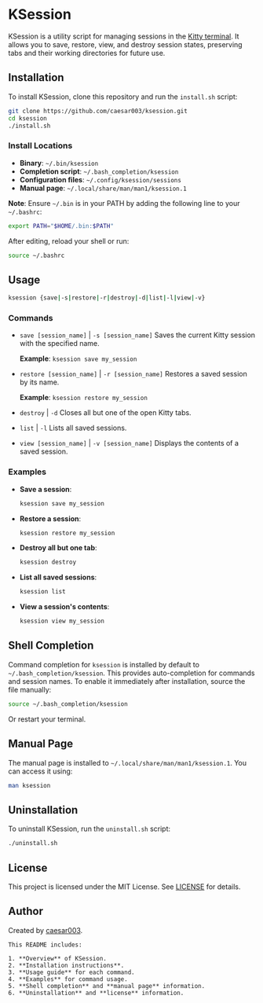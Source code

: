 # KSession

KSession is a utility script for managing sessions in the [Kitty terminal](https://sw.kovidgoyal.net/kitty/). It allows you to save, restore, view, and destroy session states, preserving tabs and their working directories for future use.

## Installation

To install KSession, clone this repository and run the `install.sh` script:


```bash
git clone https://github.com/caesar003/ksession.git
cd ksession
./install.sh
```

### Install Locations

-   **Binary**: `~/.bin/ksession`
-   **Completion script**: `~/.bash_completion/ksession`
-   **Configuration files**: `~/.config/ksession/sessions`
-   **Manual page**: `~/.local/share/man/man1/ksession.1`

**Note**: Ensure `~/.bin` is in your PATH by adding the following line to your `~/.bashrc`:

```bash
export PATH="$HOME/.bin:$PATH"
```

After editing, reload your shell or run:

```bash
source ~/.bashrc
```

## Usage

```bash
ksession {save|-s|restore|-r|destroy|-d|list|-l|view|-v}
```

### Commands

-   `save [session_name]` | `-s [session_name]`
    Saves the current Kitty session with the specified name.

    **Example**: `ksession save my_session`

-   `restore [session_name]` | `-r [session_name]`
    Restores a saved session by its name.

    **Example**: `ksession restore my_session`

-   `destroy` | `-d`
    Closes all but one of the open Kitty tabs.

-   `list` | `-l`
    Lists all saved sessions.

-   `view [session_name]` | `-v [session_name]`
    Displays the contents of a saved session.

### Examples

-   **Save a session**:
    ```bash
    ksession save my_session
    ```
-   **Restore a session**:

    ```bash
    ksession restore my_session
    ```

-   **Destroy all but one tab**:

    ```bash
    ksession destroy
    ```

-   **List all saved sessions**:

    ```bash
    ksession list
    ```

-   **View a session's contents**:
    ```bash
    ksession view my_session
    ```

## Shell Completion

Command completion for `ksession` is installed by default to `~/.bash_completion/ksession`. This provides auto-completion for commands and session names. To enable it immediately after installation, source the file manually:

```bash
source ~/.bash_completion/ksession
```

Or restart your terminal.

## Manual Page

The manual page is installed to `~/.local/share/man/man1/ksession.1`. You can access it using:

```bash
man ksession
```

## Uninstallation

To uninstall KSession, run the `uninstall.sh` script:

```bash
./uninstall.sh
```

## License

This project is licensed under the MIT License. See [LICENSE](LICENSE) for details.

## Author

Created by [caesar003](https://github.com/caesar003).

```
This README includes:

1. **Overview** of KSession.
2. **Installation instructions**.
3. **Usage guide** for each command.
4. **Examples** for command usage.
5. **Shell completion** and **manual page** information.
6. **Uninstallation** and **license** information.
```

